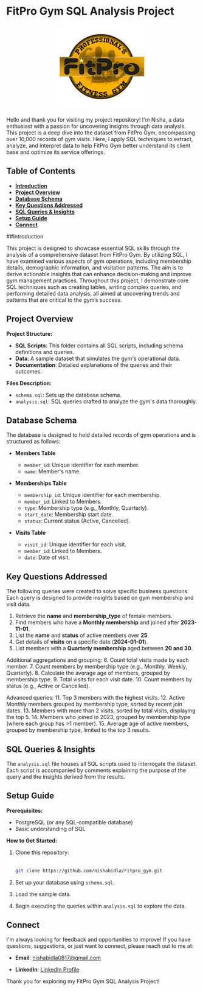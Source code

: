 # FitPro Gym SQL Analysis Project

<p align="center">
  <img src="https://github.com/nishabidla/Fitpro_gym/blob/main/fitpro%20gym.jpg" alt="FitPro Gym Banner">
</p>

Hello and thank you for visiting my project repository! I'm Nisha, a data enthusiast with a passion for uncovering insights through data analysis. This project is a deep dive into the dataset from FitPro Gym, encompassing over 10,000 records of gym visits. Here, I apply SQL techniques to extract, analyze, and interpret data to help FitPro Gym better understand its client base and optimize its service offerings.

## Table of Contents
- [**Introduction**](#introduction)
- [**Project Overview**](#project-overview)
- [**Database Schema**](#database-schema)
- [**Key Questions Addressed**](#key-questions-addressed)
- [**SQL Queries & Insights**](#sql-queries--insights)
- [**Setup Guide**](#setup-guide)
- [**Connect**](#connect)

##Introduction

This project is designed to showcase essential SQL skills through the analysis of a comprehensive dataset from FitPro Gym. By utilizing SQL, I have examined various aspects of gym operations, including membership details, demographic information, and visitation patterns. The aim is to derive actionable insights that can enhance decision-making and improve gym management practices. Throughout this project, I demonstrate core SQL techniques such as creating tables, writing complex queries, and performing detailed data analysis, all aimed at uncovering trends and patterns that are critical to the gym’s success.


## Project Overview
**Project Structure:**

- **SQL Scripts**: This folder contains all SQL scripts, including schema definitions and queries.
- **Data**: A sample dataset that simulates the gym's operational data.
- **Documentation**: Detailed explanations of the queries and their outcomes.

**Files Description:**

- `schema.sql`: Sets up the database schema.
- `analysis.sql`: SQL queries crafted to analyze the gym's data thoroughly.

## Database Schema

The database is designed to hold detailed records of gym operations and is structured as follows:

- **Members Table**
  - `member_id`: Unique identifier for each member.
  - `name`: Member's name.

- **Memberships Table**
  
  - `membership_id`: Unique identifier for each membership.
  - `member_id`: Linked to Members.
  - `type`: Membership type (e.g., Monthly, Quarterly).
  - `start_date`: Membership start date.
  - `status`: Current status (Active, Cancelled).

- **Visits Table**

  - `visit_id`: Unique identifier for each visit.
  - `member_id`: Linked to Members.
  - `date`: Date of visit.

## Key Questions Addressed

The following queries were created to solve specific business questions. Each query is designed to provide insights based on gym membership and visit data.

1. Retrieve the **name** and **membership_type** of female members.
2. Find members who have a **Monthly membership** and joined after **2023-11-01**.
3. List the **name** and **status** of active members over **25**.
4. Get details of **visits** on a specific date (**2024-01-01**).
5. List members with a **Quarterly membership** aged between **20 and 30**.

Additional aggregations and grouping:
6. Count total visits made by each member.
7. Count members by membership type (e.g., Monthly, Weekly, Quarterly).
8. Calculate the average age of members, grouped by membership type.
9. Total visits for each visit date.
10. Count members by status (e.g., Active or Cancelled).

Advanced queries:
11. Top 3 members with the highest visits.
12. Active Monthly members grouped by membership type, sorted by recent join dates.
13. Members with more than 2 visits, sorted by total visits, displaying the top 5.
14. Members who joined in 2023, grouped by membership type (where each group has >1 member).
15. Average age of active members, grouped by membership type, limited to the top 3 results.

## SQL Queries & Insights

The `analysis.sql` file houses all SQL scripts used to interrogate the dataset. Each script is accompanied by comments explaining the purpose of the query and the insights derived from the results.

## Setup Guide
**Prerequisites:**

- PostgreSQL (or any SQL-compatible database)
- Basic understanding of SQL

**How to Get Started:**

1. Clone this repository:

   ```bash

   git clone https://github.com/nishabidla/Fitpro_gym.git

   ```

2. Set up your database using `schema.sql`.

3. Load the sample data.

4. Begin executing the queries within `analysis.sql` to explore the data.


## Connect

I'm always looking for feedback and opportunities to improve! If you have questions, suggestions, or just want to connect, please reach out to me at:

- **Email**: [nishabidla0817@gmail.com](mailto:nishabidlabidla0817@gmail.com)

- **LinkedIn**: [LinkedIn Profile]([https://linkedin.com/in/yourusername](https://www.linkedin.com/in/nisha-kumari-bidla-850255146/))

Thank you for exploring my FitPro Gym SQL Analysis Project!
